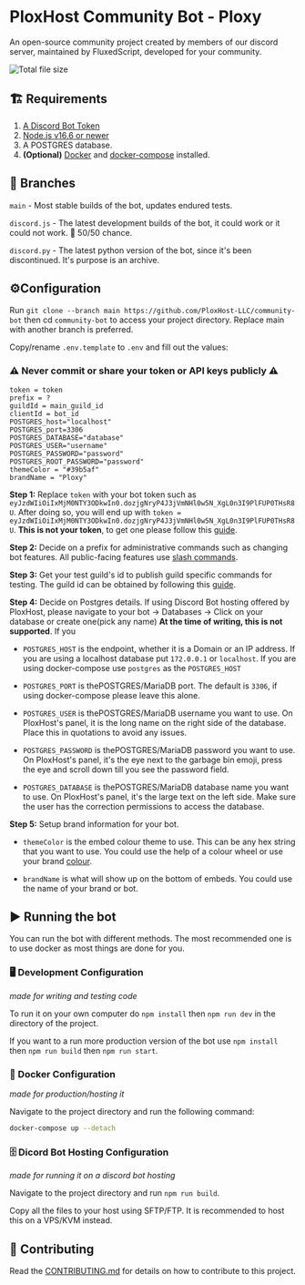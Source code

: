 # PloxHost Community Bot - Ploxy

An open-source community project created by members of our discord server, maintained by FluxedScript, developed for your community.

![Total file size](https://img.shields.io/github/languages/code-size/PloxHost-LLC/community-bot)

## 🏗️ Requirements

1. [A Discord Bot Token](https://discordjs.guide/preparations/setting-up-a-bot-application.html#creating-your-bot)
2. [Node.js v16.6 or newer](https://nodejs.org/en/download/)
3. A POSTGRES database.
4. **(Optional)** [Docker](https://docs.docker.com/get-docker/) and [docker-compose](https://docs.docker.com/compose/install/) installed.

## 🌿 Branches

`main` - Most stable builds of the bot, updates endured tests.

`discord.js` - The latest development builds of the bot, it could work or it could not work.
🤷 50/50 chance.

`discord.py` - The latest python version of the bot, since it's been discontinued. It's purpose is an archive.

## ⚙️Configuration

Run `git clone --branch main https://github.com/PloxHost-LLC/community-bot` then cd `community-bot` to access your project directory. Replace main with another branch is preferred.

Copy/rename `.env.template` to `.env` and fill out the values:

### ⚠️ Never commit or share your token or API keys publicly ⚠️

```env
token = token
prefix = ?
guildId = main_guild_id
clientId = bot_id
POSTGRES_host="localhost"
POSTGRES_port=3306
POSTGRES_DATABASE="database"
POSTGRES_USER="username"
POSTGRES_PASSWORD="password"
POSTGRES_ROOT_PASSWORD="password"
themeColor = "#39b5af"
brandName = "Ploxy"
```

**Step 1:** Replace `token` with your bot token such as `eyJzdWIiOiIxMjM0NTY3ODkwIn0.dozjgNryP4J3jVmNHl0w5N_XgL0n3I9PlFUP0THsR8U`. After doing so, you will end up with `token = eyJzdWIiOiIxMjM0NTY3ODkwIn0.dozjgNryP4J3jVmNHl0w5N_XgL0n3I9PlFUP0THsR8U`. **This is not your token**, to get one please follow this [guide](https://discordjs.guide/preparations/setting-up-a-bot-application.html#creating-your-bot).

**Step 2:** Decide on a prefix for administrative commands such as changing bot features. All public-facing features use [slash commands](https://support.discord.com/hc/en-us/articles/1500000368501-Slash-Commands-FAQ).

**Step 3:** Get your test guild's id to publish guild specific commands for testing. The guild id can be obtained by following this [guide](https://support.discord.com/hc/en-us/articles/206346498-Where-can-I-find-my-User-Server-Message-ID-).

**Step 4:** Decide on Postgres details. If using Discord Bot hosting offered by PloxHost, please navigate to your bot -> Databases -> Click on your database or create one(pick any name) **At the time of writing, this is not supported**. If you

- `POSTGRES_HOST` is the endpoint, whether it is a Domain or an IP address. If you are using a localhost database put `172.0.0.1` or `localhost`. If you are using docker-compose use `postgres` as the `POSTGRES_HOST`

- `POSTGRES_PORT` is thePOSTGRES/MariaDB port. The default is `3306`, if using docker-compose please leave this alone.

- `POSTGRES_USER` is thePOSTGRES/MariaDB username you want to use. On PloxHost's panel, it is the long name on the right side of the database. Place this in quotations to avoid any issues.

- `POSTGRES_PASSWORD` is thePOSTGRES/MariaDB password you want to use. On PloxHost's panel, it's the eye next to the garbage bin emoji, press the eye and scroll down till you see the password field.

- `POSTGRES_DATABASE` is thePOSTGRES/MariaDB database name you want to use. On PloxHost's panel, it's the large text on the left side. Make sure the user has the correction permissions to access the database.

**Step 5:** Setup brand information for your bot.

- `themeColor` is the embed colour theme to use. This can be any hex string that you want to use. You could use the help of a colour wheel or use your brand [colour](https://www.canva.com/colors/color-wheel/).

- `brandName` is what will show up on the bottom of embeds. You could use the name of your brand or bot.

## ▶️ Running the bot

You can run the bot with different methods. The most recommended one is to use docker as most things are done for you.

### 🖥️ Development Configuration

*made for writing and testing code*

To run it on your own computer do `npm install` then `npm run dev` in the directory of the project.

If you want to a run more production version of the bot use `npm install` then `npm run build` then `npm run start`.

### 🐬 Docker Configuration

*made for production/hosting it*

Navigate to the project directory and run the following command:

```bash
docker-compose up --detach
```

### 🗄️ Dicord Bot Hosting Configuration

*made for running it on a discord bot hosting*

Navigate to the project directory and run `npm run build`.

Copy all the files to your host using SFTP/FTP. It is recommended to host this on a VPS/KVM instead.

## 🤝 Contributing

Read the [CONTRIBUTING.md](https://github.com/PloxHost-LLC/community-bot/blob/discord.js/CONTRIBUTING.md) for details on how to contribute to this project.
